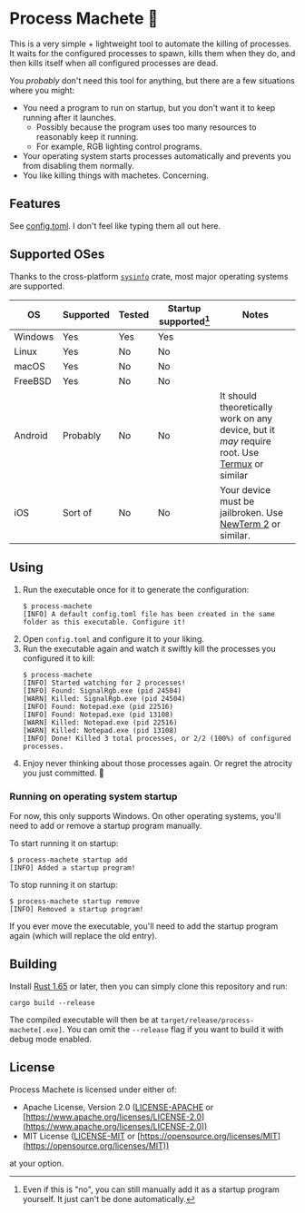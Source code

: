 # Process Machete 🔪

This is a very simple + lightweight tool to automate the killing of processes. It waits for the configured processes to spawn, kills them when they do, and then kills itself when all configured processes are dead.

You *probably* don't need this tool for anything, but there are a few situations where you might:

* You need a program to run on startup, but you don't want it to keep running after it launches.
    * Possibly because the program uses too many resources to reasonably keep it running.
    * For example, RGB lighting control programs.
* Your operating system starts processes automatically and prevents you from disabling them normally.
* You like killing things with machetes. Concerning.

## Features

See [config.toml](resources/config.toml). I don't feel like typing them all out here.

## Supported OSes

Thanks to the cross-platform [`sysinfo`](https://crates.io/crates/sysinfo) crate, most major operating systems are supported.

| OS      | Supported | Tested | Startup supported[^1] | Notes                                                                                                                  |
|---------|-----------|--------|-----------------------|------------------------------------------------------------------------------------------------------------------------|
| Windows | Yes       | Yes    | Yes                   |                                                                                                                        |
| Linux   | Yes       | No     | No                    |                                                                                                                        |
| macOS   | Yes       | No     | No                    |                                                                                                                        |
| FreeBSD | Yes       | No     | No                    |                                                                                                                        |
| Android | Probably  | No     | No                    | It should theoretically work on any device, but it *may* require root. Use [Termux](https://termux.dev/en/) or similar |
| iOS     | Sort of   | No     | No                    | Your device must be jailbroken. Use [NewTerm 2](https://chariz.com/get/newterm) or similar.                            |

[^1]: Even if this is "no", you can still manually add it as a startup program yourself. It just can't be done automatically.

## Using

1. Run the executable once for it to generate the configuration:
   ```
   $ process-machete
   [INFO] A default config.toml file has been created in the same folder as this executable. Configure it!
   ```
2. Open `config.toml` and configure it to your liking.
3. Run the executable again and watch it swiftly kill the processes you configured it to kill:
   ```
   $ process-machete
   [INFO] Started watching for 2 processes!
   [INFO] Found: SignalRgb.exe (pid 24504)
   [WARN] Killed: SignalRgb.exe (pid 24504)
   [INFO] Found: Notepad.exe (pid 22516)
   [INFO] Found: Notepad.exe (pid 13108)
   [WARN] Killed: Notepad.exe (pid 22516)
   [WARN] Killed: Notepad.exe (pid 13108)
   [INFO] Done! Killed 3 total processes, or 2/2 (100%) of configured processes.
   ```
4. Enjoy never thinking about those processes again. Or regret the atrocity you just committed. 🎉

### Running on operating system startup

For now, this only supports Windows. On other operating systems, you'll need to add or remove a startup program manually.

To start running it on startup:

```
$ process-machete startup add
[INFO] Added a startup program!
```

To stop running it on startup:

```
$ process-machete startup remove
[INFO] Removed a startup program!
```

If you ever move the executable, you'll need to add the startup program again (which will replace the old entry).

## Building

Install [Rust 1.65](https://www.rust-lang.org/tools/install) or later, then you can simply clone this repository and run:

```
cargo build --release
```

The compiled executable will then be at `target/release/process-machete[.exe]`. You can omit the `--release` flag if you want to build it with debug mode enabled.

## License

Process Machete is licensed under either of:

* Apache License, Version 2.0 ([LICENSE-APACHE](LICENSE-APACHE) or [https://www.apache.org/licenses/LICENSE-2.0](https://www.apache.org/licenses/LICENSE-2.0))
* MIT License ([LICENSE-MIT](LICENSE-MIT) or [https://opensource.org/licenses/MIT](https://opensource.org/licenses/MIT))

at your option.
